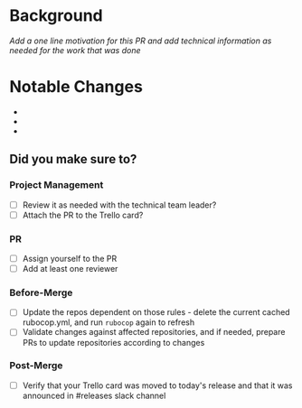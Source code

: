 # Background
_Add a one line motivation for this PR and add technical information as needed for the work that was done_

# Notable Changes
*
*
*

## Did you make sure to?
### Project Management
- [ ] Review it as needed with the technical team leader?
- [ ] Attach the PR to the Trello card?

### PR
- [ ] Assign yourself to the PR
- [ ] Add at least one reviewer

### Before-Merge
- [ ] Update the repos dependent on those rules - delete the current cached rubocop.yml, and run `rubocop` again to refresh
- [ ] Validate changes against affected repositories, and if needed, prepare PRs to update repositories according to changes

### Post-Merge
- [ ] Verify that your Trello card was moved to today's release and that it was announced in #releases slack channel
